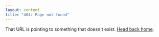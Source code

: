 ```yaml
---
layout: content
title: "404: Page not found"
---
```


That URL is pointing to something that doesn't exist. <a href="{{ site.baseurl }}/">Head back home</a>.

